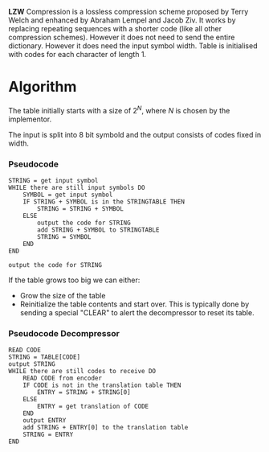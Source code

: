 **LZW** Compression is a lossless compression scheme proposed by Terry Welch and enhanced by Abraham Lempel and Jacob Ziv. It works by replacing repeating sequences with a shorter code (like all other compression schemes). However it does not need to send the entire dictionary. However it does need the input symbol width. Table is initialised with codes for each character of length 1.

# Algorithm

The table initially starts with a size of $2^N$, where $N$ is chosen by the implementor. 

The input is split into 8 bit symbold and the output consists of codes fixed in width.

### Pseudocode

```pseudocode
STRING = get input symbol
WHILE there are still input symbols DO
	SYMBOL = get input symbol
	IF STRING + SYMBOL is in the STRINGTABLE THEN
		STRING = STRING + SYMBOL
	ELSE
		output the code for STRING
		add STRING + SYMBOL to STRINGTABLE
		STRING = SYMBOL
	END
END

output the code for STRING
```

If the table grows too big we can either:
* Grow the size of the table 
* Reinitialize the table contents and start over. This is typically done by sending a special "CLEAR" to alert the decompressor to reset its table.

### Pseudocode Decompressor
```
READ CODE
STRING = TABLE[CODE]
output STRING
WHILE there are still codes to receive DO
	READ CODE from encoder
	IF CODE is not in the translation table THEN
		ENTRY = STRING + STRING[0]
	ELSE
		ENTRY = get translation of CODE
	END
	output ENTRY
	add STRING + ENTRY[0] to the translation table
	STRING = ENTRY
END
```

